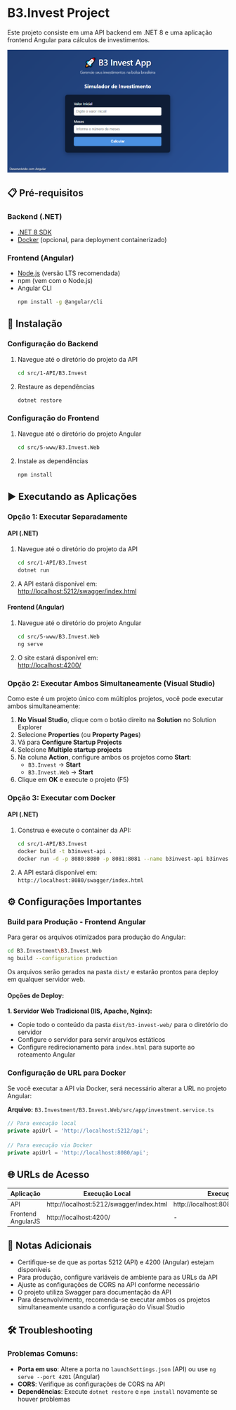 # B3.Invest Project

Este projeto consiste em uma API backend em .NET 8 e uma aplicação frontend Angular para cálculos de investimentos.

![B3 Invest Logo](github/images/tela_inicial.png)

## 📋 Pré-requisitos

### Backend (.NET)
- [.NET 8 SDK](https://dotnet.microsoft.com/download/dotnet/8.0)
- [Docker](https://www.docker.com/products/docker-desktop/) (opcional, para deployment containerizado)

### Frontend (Angular)
- [Node.js](https://nodejs.org/) (versão LTS recomendada)
- npm (vem com o Node.js)
- Angular CLI
    ```bash
    npm install -g @angular/cli
    ```

## 🚀 Instalação

### Configuração do Backend
1. Navegue até o diretório do projeto da API
    ```bash
    cd src/1-API/B3.Invest
    ```
2. Restaure as dependências
    ```bash
    dotnet restore
    ```

### Configuração do Frontend
1. Navegue até o diretório do projeto Angular
    ```bash
    cd src/5-www/B3.Invest.Web
    ```
2. Instale as dependências
    ```bash
    npm install
    ```

## ▶️ Executando as Aplicações

### Opção 1: Executar Separadamente

#### API (.NET)
1. Navegue até o diretório do projeto da API
    ```bash
    cd src/1-API/B3.Invest
    dotnet run
    ```
2. A API estará disponível em:  
   [http://localhost:5212/swagger/index.html](http://localhost:5212/swagger/index.html)

#### Frontend (Angular)
1. Navegue até o diretório do projeto Angular
    ```bash
    cd src/5-www/B3.Invest.Web
    ng serve
    ```
2. O site estará disponível em:  
   [http://localhost:4200/](http://localhost:4200/)

### Opção 2: Executar Ambos Simultaneamente (Visual Studio)

Como este é um projeto único com múltiplos projetos, você pode executar ambos simultaneamente:

1. **No Visual Studio**, clique com o botão direito na **Solution** no Solution Explorer
2. Selecione **Properties** (ou **Property Pages**)
3. Vá para **Configure Startup Projects**
4. Selecione **Multiple startup projects**
5. Na coluna **Action**, configure ambos os projetos como **Start**:
   - `B3.Invest` → **Start**
   - `B3.Invest.Web` → **Start**
6. Clique em **OK** e execute o projeto (F5)

### Opção 3: Executar com Docker

#### API (.NET)
1. Construa e execute o container da API:
    ```bash
    cd src/1-API/B3.Invest
    docker build -t b3invest-api .
    docker run -d -p 8080:8080 -p 8081:8081 --name b3invest-api b3invest-api
    ```
2. A API estará disponível em:  
   `http://localhost:8080/swagger/index.html`

## ⚙️ Configurações Importantes

### Build para Produção - Frontend Angular

Para gerar os arquivos otimizados para produção do Angular:

```bash
cd B3.Investment\B3.Invest.Web
ng build --configuration production
```

Os arquivos serão gerados na pasta `dist/` e estarão prontos para deploy em qualquer servidor web.

#### Opções de Deploy:

**1. Servidor Web Tradicional (IIS, Apache, Nginx):**
- Copie todo o conteúdo da pasta `dist/b3-invest-web/` para o diretório do servidor
- Configure o servidor para servir arquivos estáticos
- Configure redirecionamento para `index.html` para suporte ao roteamento Angular

### Configuração de URL para Docker
Se você executar a API via Docker, será necessário alterar a URL no projeto Angular:

**Arquivo:** `B3.Investment/B3.Invest.Web/src/app/investment.service.ts`

```typescript
// Para execução local
private apiUrl = 'http://localhost:5212/api';

// Para execução via Docker
private apiUrl = 'http://localhost:8080/api';
```

## 🌐 URLs de Acesso

| Aplicação | Execução Local | Execução Docker |
|-----------|----------------|-----------------|
| API | http://localhost:5212/swagger/index.html | http://localhost:8080/swagger/index.html |
| Frontend AngularJS | http://localhost:4200/ | - |

## 📝 Notas Adicionais

- Certifique-se de que as portas 5212 (API) e 4200 (Angular) estejam disponíveis
- Para produção, configure variáveis de ambiente para as URLs da API
- Ajuste as configurações de CORS na API conforme necessário
- O projeto utiliza Swagger para documentação da API
- Para desenvolvimento, recomenda-se executar ambos os projetos simultaneamente usando a configuração do Visual Studio

## 🛠️ Troubleshooting

### Problemas Comuns:
- **Porta em uso**: Altere a porta no `launchSettings.json` (API) ou use `ng serve --port 4201` (Angular)
- **CORS**: Verifique as configurações de CORS na API
- **Dependências**: Execute `dotnet restore` e `npm install` novamente se houver problemas

